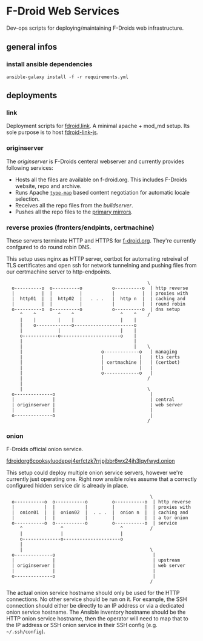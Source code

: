 # F-Droid Web Services

Dev-ops scripts for deploying/maintaining F-Droids web infrastructure.

## general infos

### install ansible dependencies

```
ansible-galaxy install -f -r requirements.yml
```

## deployments

### link

Deployment scripts for [fdroid.link](https://fdroid.link). A minimal apache +
mod\_md setup. Its sole purpose is to host
[fdroid-link-js](https://gitlab.com/fdroid/fdroid-link-js).

### originserver

The _originserver_ is F-Droids centeral webserver and currently provides
following services:

* Hosts all the files are available on f-droid.org. This includes F-Droids
  website, repo and archive.
* Runs Apache
  [`type-map`](https://httpd.apache.org/docs/current/content-negotiation.html#type-map)
  based content negotiation for automatic locale selection.
* Receives all the repo files from the _buildserver_.
* Pushes all the repo files to the [primary
  mirrors](https://f-droid.org/docs/Running_a_Mirror/).

### reverse proxies (fronters/endpints, certmachine)

These servers terminate HTTP and HTTPS for [f-droid.org](https://f-droid.org).
They're currently confgured to do round robin DNS.

This setup uses nginx as HTTP server, certbot for automating retreival of TLS
certificates and open ssh for network tunnelning and pushing files from our
certmachine server to http-endpoints.

```
                                                    \
  o----------o  o----------o           o----------o  | http reverse
  |          |  |          |           |          |  | proxies with
  |  http01  |  |  http02  |   . . .   |  http n  |  | caching and
  |          |  |          |           |          |  | round robin
  o----------o  o----------o           o----------o  | dns setup
     ^    ^        ^    ^                 ^    ^    /
     |    |        |    |                 |    |
     |    o-------------o----------------------o
     |             |                      |    |
     o-------------o----------------------o    |
     |                                         |
     |                                         |    \
     |                             o-------------o   | managing
     |                             |             |   | tls certs
     |                             | certmachine |   | (certbot)
     |                             |             |   |
     |                             o-------------o   |
     |                                              /
     |
     |                                              \
  o--------------o                                   |
  |              |                                   | central
  | originserver |                                   | web server
  |              |                                   |
  o--------------o                                   |
                                                    /
```

### onion

F-Droids official onion service.

[fdroidorg6cooksyluodepej4erfctzk7rrjpjbbr6wx24jh3lqyfwyd.onion](http://fdroidorg6cooksyluodepej4erfctzk7rrjpjbbr6wx24jh3lqyfwyd.onion)

This setup could deploy multiple onion service servers, however we're currently
just operating one. Right now ansible roles assume that a correctly configured
hidden service dir is already in place.

```
                                                     \
  o-----------o  o-----------o         o-----------o  | http reverse
  |           |  |           |         |           |  | proxies with
  |  onion01  |  |  onion02  |  . . .  |  onion n  |  | caching and
  |           |  |           |         |           |  | a tor onion
  o-----------o  o-----------o         o-----------o  | service
     ^              ^                     ^          /
     |              |                     |
     o--------------o---------------------o
     |
     |                                               \
  o--------------o                                    |
  |              |                                    | upstream
  | originserver |                                    | web server
  |              |                                    |
  o--------------o                                    |
                                                     /
```

The actual onion service hostname should only be used for the HTTP connections.
No other service should be run on it.  For example, the SSH connection should
either be directly to an IP address or via a dedicated onion service hostname.
The Ansible inventory hostname should be the HTTP onion service hostname, then
the operator will need to map that to the IP address or SSH onion service in
their SSH config (e.g. `~/.ssh/config`).

